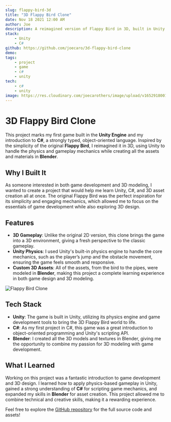 ```yaml
---
slug: flappy-bird-3d
title: "3D Flappy Bird Clone"
date: Nov 18 2021 12:00 AM
author: Joe
description: A reimagined version of Flappy Bird in 3D, built in Unity with assets and materials created in Blender.
stack:
    - Unity
    - C#
github: https://github.com/joecaro/3d-flappy-bird-clone
demo:
tags:
    - project
    - game
    - c#
    - unity
tech:
    - c#
    - unity
image: https://res.cloudinary.com/joecarothers/image/upload/v1652918001/misc/Projects/flappy-mockup_i1yhqo_abf38k.png
---
```


# 3D Flappy Bird Clone

This project marks my first game built in the **Unity Engine** and my introduction to **C#**, a strongly typed, object-oriented language. Inspired by the simplicity of the original **Flappy Bird**, I reimagined it in 3D, using Unity to handle the physics and gameplay mechanics while creating all the assets and materials in **Blender**.

## Why I Built It

As someone interested in both game development and 3D modeling, I wanted to create a project that would help me learn Unity, C#, and 3D asset creation all at once. The original Flappy Bird was the perfect inspiration for its simplicity and engaging mechanics, which allowed me to focus on the essentials of game development while also exploring 3D design.

## Features

-   **3D Gameplay**: Unlike the original 2D version, this clone brings the game into a 3D environment, giving a fresh perspective to the classic gameplay.
-   **Unity Physics**: I used Unity's built-in physics engine to handle the core mechanics, such as the player’s jump and the obstacle movement, ensuring the game feels smooth and responsive.
-   **Custom 3D Assets**: All of the assets, from the bird to the pipes, were modeled in **Blender**, making this project a complete learning experience in both game design and 3D modeling.

![Flappy Bird Clone](https://res.cloudinary.com/joecarothers/image/upload/v1653009936/misc/Projects/Flappy_gif_small_avauxd.gif)

## Tech Stack

-   **Unity**: The game is built in Unity, utilizing its physics engine and game development tools to bring the 3D Flappy Bird world to life.
-   **C#**: As my first project in C#, this game was a great introduction to object-oriented programming and Unity's scripting API.
-   **Blender**: I created all the 3D models and textures in Blender, giving me the opportunity to combine my passion for 3D modeling with game development.

## What I Learned

Working on this project was a fantastic introduction to game development and 3D design. I learned how to apply physics-based gameplay in Unity, gained a strong understanding of **C#** for scripting game mechanics, and expanded my skills in **Blender** for asset creation. This project allowed me to combine technical and creative skills, making it a rewarding experience.

Feel free to explore the [GitHub repository](https://github.com/joecaro/3d-flappy-bird-clone) for the full source code and assets!